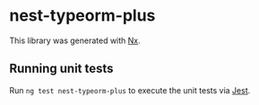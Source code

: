 # nest-typeorm-plus

This library was generated with [Nx](https://nx.dev).

## Running unit tests

Run `ng test nest-typeorm-plus` to execute the unit tests via [Jest](https://jestjs.io).
